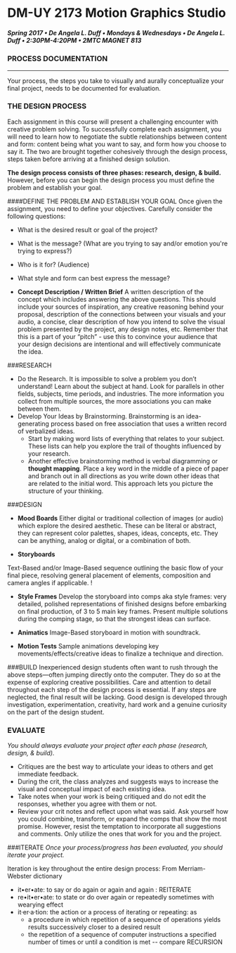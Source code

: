 # DM-UY 2173 Motion Graphics Studio

##### Spring 2017 • De Angela L. Duff • Mondays & Wednesdays • De Angela L. Duff • 2:30PM-4:20PM • 2MTC MAGNET 813

### PROCESS DOCUMENTATION

---

Your process, the steps you take to visually and aurally conceptualize your final project, needs to be documented for evaluation. 

### THE DESIGN PROCESS
Each assignment in this course will present a challenging encounter with creative problem solving. To successfully complete each assignment, you will need to learn how to negotiate the subtle relationships between content and form: content being what you want to say, and form how you choose to say it. The two are brought together cohesively through the design process, steps taken before arriving at a finished design solution. 

**The design process consists of three phases: research, design, & build.** However, before you can begin the design process you must define the problem and establish your goal.

####DEFINE THE PROBLEM AND ESTABLISH YOUR GOAL 
Once given the assignment, you need to define your objectives. Carefully consider the following questions: 
* What is the desired result or goal of the project? 
* What is the message? (What are you trying to say and/or emotion you're trying to express?)
* Who is it for? (Audience)
* What style and form can best express the message?

* **Concept Description / Written Brief**
A written description of the concept which includes answering the above questions. This should include your sources of inspiration, any creative reasoning behind your proposal, description of the connections between your visuals and your audio, a concise, clear description of how you intend to solve the visual problem presented by the project, any design notes, etc. Remember that this is a part of your “pitch” - use this to convince your audience that your design decisions are intentional and will effectively communicate the idea. 

###RESEARCH
* Do the Research. 
It is impossible to solve a problem you don’t understand! Learn about the subject at hand. Look for parallels in other fields, subjects, time periods, and industries. The more information you collect from multiple sources, the more associations you can make between them. 
* Develop Your Ideas by Brainstorming. 
Brainstorming is an idea-generating process based on free association that uses a written
record of verbalized ideas. 
    * Start by making word lists of everything that relates to your subject. These lists can help you explore the trail of thoughts influenced by your research.
    * Another effective brainstorming method is verbal diagramming or **thought mapping**. Place a key word in the middle of a piece of paper and branch out in all directions as you write down other ideas that are related to the initial word. This approach lets you picture the structure of your thinking.

###DESIGN

* **Mood Boards**
Either digital or traditional collection of images (or audio) which explore the desired aesthetic. These can be literal or abstract, they can represent color palettes, shapes, ideas, concepts, etc. They can be anything, analog or digital, or a combination of both.


* **Storyboards**

Text-Based and/or Image-Based sequence outlining the basic flow of your final piece, resolving general placement of elements, composition and camera angles if applicable. !

* **Style Frames**
Develop the storyboard into comps aka style frames: very detailed, polished representations of finished designs before embarking on final production, of 3 to 5 main key frames. Present multiple solutions during the comping stage, so that the strongest ideas can surface. 

* **Animatics**
Image-Based storyboard in motion with soundtrack. 

* **Motion Tests**
Sample animations developing key movements/effects/creative ideas to finalize a technique
and direction. 

###BUILD
Inexperienced design students often want to rush through the above steps—often jumping
directly onto the computer. They do so at the expense of exploring creative possibilities. Care and attention to detail throughout each step of the design process is essential. If any steps are neglected, the final result will be lacking. Good design is developed through investigation, experimentation, creativity, hard work and a genuine curiosity on the part of the design student.

### EVALUATE
*You should always evaluate your project after each phase (research, design, & build).*
* Critiques are the best way to articulate your ideas to others and get immediate feedback.
* During the crit, the class analyzes and suggests ways to increase the visual and conceptual impact of each existing idea. 
* Take notes when your work is being critiqued and do not edit the responses, whether you agree with them or not.
* Review your crit notes and reflect upon what was said. Ask yourself how you could combine, transform, or expand the comps that show the most promise. However, resist the temptation to incorporate all suggestions and comments. Only utilize the ones that work for you and the project. 

###ITERATE
*Once your process/progress has been evaluated, you should iterate your project.*

Iteration is key throughout the entire design process:
From Merriam-Webster dictionary
* it•er•ate: to say or do again or again and again : REITERATE
* re•it•er•ate: to state or do over again or repeatedly sometimes with wearying effect
* it·er·a·tion: the action or a process of iterating or repeating: as
    * a procedure in which repetition of a sequence of operations yields results successively closer to a desired result
    * the repetition of a sequence of computer instructions a specified number of times or until a condition is met -- compare RECURSION
